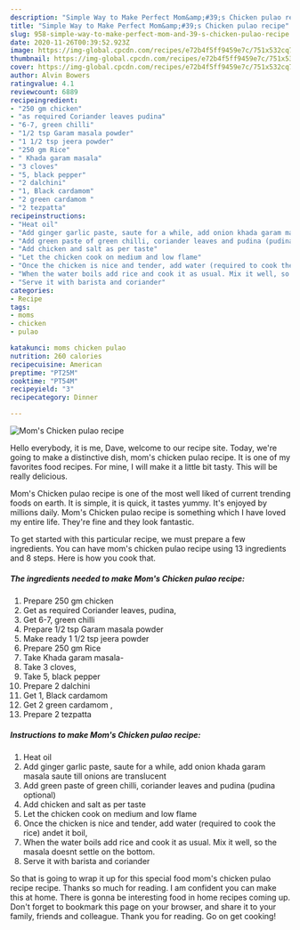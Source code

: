 ```yaml
---
description: "Simple Way to Make Perfect Mom&amp;#39;s Chicken pulao recipe"
title: "Simple Way to Make Perfect Mom&amp;#39;s Chicken pulao recipe"
slug: 958-simple-way-to-make-perfect-mom-and-39-s-chicken-pulao-recipe
date: 2020-11-26T00:39:52.923Z
image: https://img-global.cpcdn.com/recipes/e72b4f5ff9459e7c/751x532cq70/moms-chicken-pulao-recipe-recipe-main-photo.jpg
thumbnail: https://img-global.cpcdn.com/recipes/e72b4f5ff9459e7c/751x532cq70/moms-chicken-pulao-recipe-recipe-main-photo.jpg
cover: https://img-global.cpcdn.com/recipes/e72b4f5ff9459e7c/751x532cq70/moms-chicken-pulao-recipe-recipe-main-photo.jpg
author: Alvin Bowers
ratingvalue: 4.1
reviewcount: 6889
recipeingredient:
- "250 gm chicken"
- "as required Coriander leaves pudina"
- "6-7, green chilli"
- "1/2 tsp Garam masala powder"
- "1 1/2 tsp jeera powder"
- "250 gm Rice"
- " Khada garam masala"
- "3 cloves"
- "5, black pepper"
- "2 dalchini"
- "1, Black cardamom"
- "2 green cardamom "
- "2 tezpatta"
recipeinstructions:
- "Heat oil"
- "Add ginger garlic paste, saute for a while, add onion khada garam masala saute till onions are translucent"
- "Add green paste of green chilli, coriander leaves and pudina (pudina optional)"
- "Add chicken and salt as per taste"
- "Let the chicken cook on medium and low flame"
- "Once the chicken is nice and tender, add water (required to cook the rice) andet it boil,"
- "When the water boils add rice and cook it as usual. Mix it well, so the masala doesnt settle on the bottom."
- "Serve it with barista and coriander"
categories:
- Recipe
tags:
- moms
- chicken
- pulao

katakunci: moms chicken pulao 
nutrition: 260 calories
recipecuisine: American
preptime: "PT25M"
cooktime: "PT54M"
recipeyield: "3"
recipecategory: Dinner

---
```



![Mom&#39;s Chicken pulao recipe](https://img-global.cpcdn.com/recipes/e72b4f5ff9459e7c/751x532cq70/moms-chicken-pulao-recipe-recipe-main-photo.jpg)

Hello everybody, it is me, Dave, welcome to our recipe site. Today, we're going to make a distinctive dish, mom&#39;s chicken pulao recipe. It is one of my favorites food recipes. For mine, I will make it a little bit tasty. This will be really delicious.



Mom&#39;s Chicken pulao recipe is one of the most well liked of current trending foods on earth. It is simple, it is quick, it tastes yummy. It's enjoyed by millions daily. Mom&#39;s Chicken pulao recipe is something which I have loved my entire life. They're fine and they look fantastic.


To get started with this particular recipe, we must prepare a few ingredients. You can have mom&#39;s chicken pulao recipe using 13 ingredients and 8 steps. Here is how you cook that.

<!--inarticleads1-->

##### The ingredients needed to make Mom&#39;s Chicken pulao recipe:

1. Prepare 250 gm chicken
1. Get as required Coriander leaves, pudina,
1. Get 6-7, green chilli
1. Prepare 1/2 tsp Garam masala powder
1. Make ready 1 1/2 tsp jeera powder
1. Prepare 250 gm Rice
1. Take  Khada garam masala-
1. Take 3 cloves,
1. Take 5, black pepper
1. Prepare 2 dalchini
1. Get 1, Black cardamom
1. Get 2 green cardamom ,
1. Prepare 2 tezpatta




<!--inarticleads2-->

##### Instructions to make Mom&#39;s Chicken pulao recipe:

1. Heat oil
1. Add ginger garlic paste, saute for a while, add onion khada garam masala saute till onions are translucent
1. Add green paste of green chilli, coriander leaves and pudina (pudina optional)
1. Add chicken and salt as per taste
1. Let the chicken cook on medium and low flame
1. Once the chicken is nice and tender, add water (required to cook the rice) andet it boil,
1. When the water boils add rice and cook it as usual. Mix it well, so the masala doesnt settle on the bottom.
1. Serve it with barista and coriander




So that is going to wrap it up for this special food mom&#39;s chicken pulao recipe recipe. Thanks so much for reading. I am confident you can make this at home. There is gonna be interesting food in home recipes coming up. Don't forget to bookmark this page on your browser, and share it to your family, friends and colleague. Thank you for reading. Go on get cooking!
